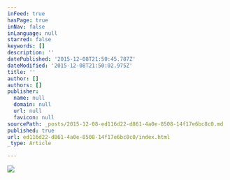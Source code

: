 ```yaml
---
inFeed: true
hasPage: true
inNav: false
inLanguage: null
starred: false
keywords: []
description: ''
datePublished: '2015-12-08T21:50:45.787Z'
dateModified: '2015-12-08T21:50:02.975Z'
title: ''
author: []
authors: []
publisher:
  name: null
  domain: null
  url: null
  favicon: null
sourcePath: _posts/2015-12-08-ed116d22-d861-4a0e-8508-14f17e6bc8c0.md
published: true
url: ed116d22-d861-4a0e-8508-14f17e6bc8c0/index.html
_type: Article

---
```

![](https://the-grid-user-content.s3-us-west-2.amazonaws.com/cb553cd6-fb03-4b18-9386-f7a221087ac1.jpg)